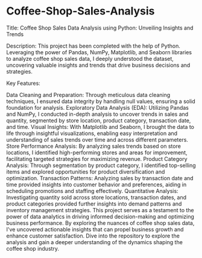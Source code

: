 # Coffee-Shop-Sales-Analysis

Title: Coffee Shop Sales Data Analysis using Python: Unveiling Insights and Trends

Description:
This project has been completed with the help of Python. Leveraging the power of Pandas, NumPy, Matplotlib, and Seaborn libraries to analyze coffee shop sales data, I deeply understood the dataset, uncovering valuable insights and trends that drive business decisions and strategies.

Key Features:

Data Cleaning and Preparation: Through meticulous data cleaning techniques, I ensured data integrity by handling null values, ensuring a solid foundation for analysis.
Exploratory Data Analysis (EDA): Utilizing Pandas and NumPy, I conducted in-depth analysis to uncover trends in sales and quantity, segmented by store location, product category, transaction date, and time.
Visual Insights: With Matplotlib and Seaborn, I brought the data to life through insightful visualizations, enabling easy interpretation and understanding of sales trends over time and across different parameters.
Store Performance Analysis: By analyzing sales trends based on store locations, I identified high-performing stores and areas for improvement, facilitating targeted strategies for maximizing revenue.
Product Category Analysis: Through segmentation by product category, I identified top-selling items and explored opportunities for product diversification and optimization.
Transaction Patterns: Analyzing sales by transaction date and time provided insights into customer behavior and preferences, aiding in scheduling promotions and staffing effectively.
Quantitative Analysis: Investigating quantity sold across store locations, transaction dates, and product categories provided further insights into demand patterns and inventory management strategies.
This project serves as a testament to the power of data analytics in driving informed decision-making and optimizing business performance. By exploring the nuances of coffee shop sales data, I've uncovered actionable insights that can propel business growth and enhance customer satisfaction. Dive into the repository to explore the analysis and gain a deeper understanding of the dynamics shaping the coffee shop industry.
